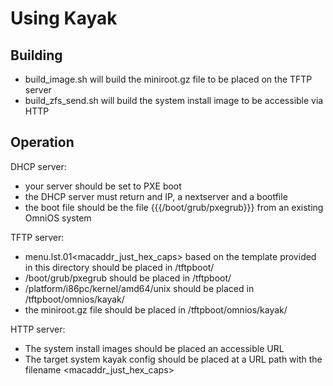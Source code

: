 Using Kayak
===========

Building
--------

 * build_image.sh will build the miniroot.gz file to be placed on the TFTP
   server
 * build_zfs_send.sh will build the system install image to be accessible
   via HTTP


Operation
---------

DHCP server:
 * your server should be set to PXE boot
 * the DHCP server must return and IP, a nextserver and a bootfile
 * the boot file should be the file {{{/boot/grub/pxegrub}}} from an existing OmniOS system

TFTP server:
 * menu.lst.01<macaddr_just_hex_caps> based on the template provided in this directory should be placed in /tftpboot/
 * /boot/grub/pxegrub should be placed in /tftpboot/
 * /platform/i86pc/kernel/amd64/unix should be placed in /tftpboot/omnios/kayak/
 * the miniroot.gz file should be placed in /tftpboot/omnios/kayak/

HTTP server:
 * The system install images should be placed an accessible URL
 * The target system kayak config should be placed at a URL path with the filename <macaddr_just_hex_caps>

